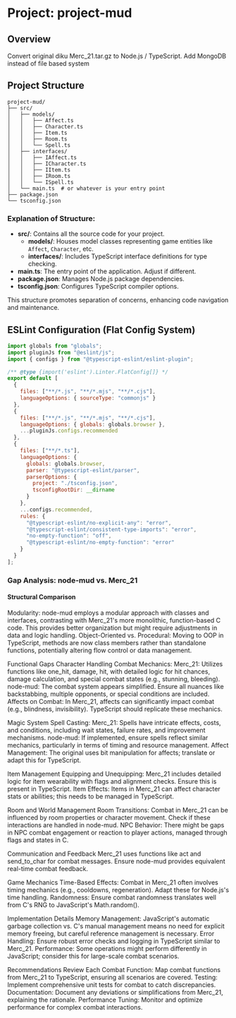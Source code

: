 # Project: project-mud

## Overview
Convert original diku Merc_21.tar.gz to Node.js / TypeScript. 
Add MongoDB instead of file based system

## Project Structure
```
project-mud/
├── src/
│   ├── models/
│   │   ├── Affect.ts
│   │   ├── Character.ts
│   │   ├── Item.ts
│   │   ├── Room.ts
│   │   └── Spell.ts
│   ├── interfaces/
│   │   ├── IAffect.ts
│   │   ├── ICharacter.ts
│   │   ├── IItem.ts
│   │   ├── IRoom.ts
│   │   └── ISpell.ts
│   └── main.ts  # or whatever is your entry point
├── package.json
└── tsconfig.json
```

### Explanation of Structure:
- **src/**: Contains all the source code for your project.
  - **models/**: Houses model classes representing game entities like `Affect`, `Character`, etc.
  - **interfaces/**: Includes TypeScript interface definitions for type checking.
- **main.ts**: The entry point of the application. Adjust if different.
- **package.json**: Manages Node.js package dependencies.
- **tsconfig.json**: Configures TypeScript compiler options.

This structure promotes separation of concerns, enhancing code navigation and maintenance.

## ESLint Configuration (Flat Config System)

```javascript
import globals from "globals";
import pluginJs from "@eslint/js";
import { configs } from "@typescript-eslint/eslint-plugin";

/** @type {import('eslint').Linter.FlatConfig[]} */
export default [
  { 
    files: ["**/*.js", "**/*.mjs", "**/*.cjs"], 
    languageOptions: { sourceType: "commonjs" } 
  },
  { 
    files: ["**/*.js", "**/*.mjs", "**/*.cjs"], 
    languageOptions: { globals: globals.browser },
    ...pluginJs.configs.recommended
  },
  { 
    files: ["**/*.ts"], 
    languageOptions: { 
      globals: globals.browser,
      parser: "@typescript-eslint/parser",
      parserOptions: {
        project: "./tsconfig.json",
        tsconfigRootDir: __dirname
      }
    },
    ...configs.recommended,
    rules: {
      "@typescript-eslint/no-explicit-any": "error",
      "@typescript-eslint/consistent-type-imports": "error",
      "no-empty-function": "off",
      "@typescript-eslint/no-empty-function": "error"
    }
  }
];
```

### Gap Analysis: node-mud vs. Merc_21
#### Structural Comparison
Modularity: 
node-mud employs a modular approach with classes and interfaces, contrasting with Merc_21's more monolithic, function-based C code. This provides better organization but might require adjustments in data and logic handling.
Object-Oriented vs. Procedural: 
Moving to OOP in TypeScript, methods are now class members rather than standalone functions, potentially altering flow control or data management.

Functional Gaps
Character Handling
Combat Mechanics:
Merc_21: Utilizes functions like one_hit, damage, hit, with detailed logic for hit chances, damage calculation, and special combat states (e.g., stunning, bleeding).
node-mud: The combat system appears simplified. Ensure all nuances like backstabbing, multiple opponents, or special conditions are included.
Affects on Combat: 
In Merc_21, affects can significantly impact combat (e.g., blindness, invisibility). TypeScript should replicate these mechanics.

Magic System
Spell Casting: 
Merc_21: Spells have intricate effects, costs, and conditions, including wait states, failure rates, and improvement mechanisms.
node-mud: If implemented, ensure spells reflect similar mechanics, particularly in terms of timing and resource management.
Affect Management: 
The original uses bit manipulation for affects; translate or adapt this for TypeScript.

Item Management
Equipping and Unequipping: 
Merc_21 includes detailed logic for item wearability with flags and alignment checks. Ensure this is present in TypeScript.
Item Effects: 
Items in Merc_21 can affect character stats or abilities; this needs to be managed in TypeScript.

Room and World Management
Room Transitions: 
Combat in Merc_21 can be influenced by room properties or character movement. Check if these interactions are handled in node-mud.
NPC Behavior: 
There might be gaps in NPC combat engagement or reaction to player actions, managed through flags and states in C.

Communication and Feedback
Merc_21 uses functions like act and send_to_char for combat messages. Ensure node-mud provides equivalent real-time combat feedback.

Game Mechanics
Time-Based Effects: 
Combat in Merc_21 often involves timing mechanics (e.g., cooldowns, regeneration). Adapt these for Node.js's time handling.
Randomness: 
Ensure combat randomness translates well from C's RNG to JavaScript's Math.random().

Implementation Details
Memory Management: 
JavaScript's automatic garbage collection vs. C's manual management means no need for explicit memory freeing, but careful reference management is necessary.
Error Handling: 
Ensure robust error checks and logging in TypeScript similar to Merc_21.
Performance: 
Some operations might perform differently in JavaScript; consider this for large-scale combat scenarios.

Recommendations
Review Each Combat Function: 
Map combat functions from Merc_21 to TypeScript, ensuring all scenarios are covered.
Testing: 
Implement comprehensive unit tests for combat to catch discrepancies.
Documentation: 
Document any deviations or simplifications from Merc_21, explaining the rationale.
Performance Tuning: 
Monitor and optimize performance for complex combat interactions.